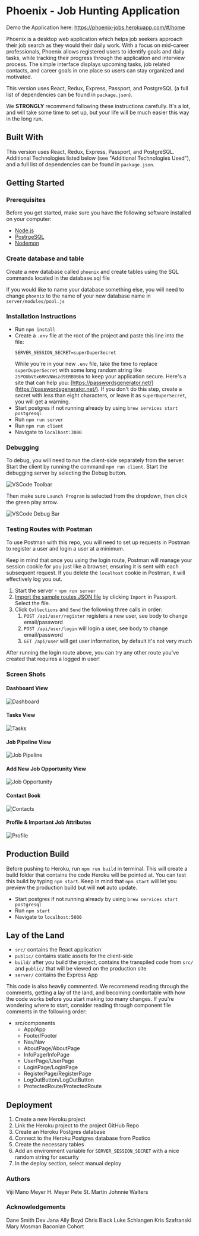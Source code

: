 # Phoenix - Job Hunting Application

Demo the Application here: https://phoenix-jobs.herokuapp.com/#/home

Phoenix is a desktop web application which helps job seekers approach their job search as they would their daily work. With a focus on mid-career professionals, Phoenix allows registered users to identify goals and daily tasks, while tracking their progress through the application and interview process.  The simple interface displays upcoming tasks, job related contacts, and career goals  in one place so users can stay organized and motivated.

This version uses React, Redux, Express, Passport, and PostgreSQL (a full list of dependencies can be found in `package.json`).

We **STRONGLY** recommend following these instructions carefully. It's a lot, and will take some time to set up, but your life will be much easier this way in the long run.

## Built With
This version uses React, Redux, Express, Passport, and PostgreSQL.
 Additional Technologies listed below (see "Additional Technologies Used"), and a full list of dependencies can be found in `package.json`.




## Getting Started

### Prerequisites

Before you get started, make sure you have the following software installed on your computer:

- [Node.js](https://nodejs.org/en/)
- [PostrgeSQL](https://www.postgresql.org/)
- [Nodemon](https://nodemon.io/)


### Create database and table

Create a new database called `phoenix` and create tables using the SQL commands located in the database.sql file

If you would like to name your database something else, you will need to change `phoenix` to the name of your new database name in `server/modules/pool.js`


### Installation Instructions

* Run `npm install`
* Create a `.env` file at the root of the project and paste this line into the file:
    ```
    SERVER_SESSION_SECRET=superDuperSecret
    ```
    While you're in your new `.env` file, take the time to replace `superDuperSecret` with some long random string like `25POUbVtx6RKVNWszd9ERB9Bb6` to keep your application secure. Here's a site that can help you: [https://passwordsgenerator.net/](https://passwordsgenerator.net/). If you don't do this step, create a secret with less than eight characters, or leave it as `superDuperSecret`, you will get a warning.
* Start postgres if not running already by using `brew services start postgresql`
* Run `npm run server`
* Run `npm run client`
* Navigate to `localhost:3000`

### Debugging

To debug, you will need to run the client-side separately from the server. Start the client by running the command `npm run client`. Start the debugging server by selecting the Debug button.

![VSCode Toolbar](documentation/images/vscode-toolbar.png)

Then make sure `Launch Program` is selected from the dropdown, then click the green play arrow.

![VSCode Debug Bar](documentation/images/vscode-debug-bar.png)


### Testing Routes with Postman

To use Postman with this repo, you will need to set up requests in Postman to register a user and login a user at a minimum. 

Keep in mind that once you using the login route, Postman will manage your session cookie for you just like a browser, ensuring it is sent with each subsequent request. If you delete the `localhost` cookie in Postman, it will effectively log you out.

1. Start the server - `npm run server`
2. [Import the sample routes JSON file](./PostmanPrimeSoloRoutes.json) by clicking `Import` in Passport. Select the file.
3. Click `Collections` and `Send` the following three calls in order:
    1. `POST /api/user/register` registers a new user, see body to change email/password
    2. `POST /api/user/login` will login a user, see body to change email/password
    3. `GET /api/user` will get user information, by default it's not very much

After running the login route above, you can try any other route you've created that requires a logged in user!

### Screen Shots
#### Dashboard View
![Dashboard](documentation/wireframes/ScreenShot2019-07-10at2.36.45PM.png)

#### Tasks View
![Tasks](documentation/wireframes/ScreenShot2019-07-10at2.39.40PM.png)

#### Job Pipeline View
![Job Pipeline](documentation/wireframes/ScreenShot2019-07-10at2.39.52PM.png)

#### Add New Job Opportunity View
![Job Opportunity](documentation/wireframes/ScreenShot2019-07-10at2.40.14PM.png)

#### Contact Book
![Contacts](documentation/wireframes/ScreenShot2019-07-10at2.40.40PM.png)

#### Profile & Important Job Attributes
![Profile](documentation/wireframes/ScreenShot2019-07-10at2.43.24PM.png)



## Production Build

Before pushing to Heroku, run `npm run build` in terminal. This will create a build folder that contains the code Heroku will be pointed at. You can test this build by typing `npm start`. Keep in mind that `npm start` will let you preview the production build but will **not** auto update.

* Start postgres if not running already by using `brew services start postgresql`
* Run `npm start`
* Navigate to `localhost:5000`

## Lay of the Land

* `src/` contains the React application
* `public/` contains static assets for the client-side
* `build/` after you build the project, contains the transpiled code from `src/` and `public/` that will be viewed on the production site
* `server/` contains the Express App

This code is also heavily commented. We recommend reading through the comments, getting a lay of the land, and becoming comfortable with how the code works before you start making too many changes. If you're wondering where to start, consider reading through component file comments in the following order:

* src/components
  * App/App
  * Footer/Footer
  * Nav/Nav
  * AboutPage/AboutPage
  * InfoPage/InfoPage
  * UserPage/UserPage
  * LoginPage/LoginPage
  * RegisterPage/RegisterPage
  * LogOutButton/LogOutButton
  * ProtectedRoute/ProtectedRoute

## Deployment

1. Create a new Heroku project
1. Link the Heroku project to the project GitHub Repo
1. Create an Heroku Postgres database
1. Connect to the Heroku Postgres database from Postico
1. Create the necessary tables
1. Add an environment variable for `SERVER_SESSION_SECRET` with a nice random string for security
1. In the deploy section, select manual deploy


### Authors
Viji Mano
Meyer H. Meyer
Pete St. Martin
Johnnie Walters

### Acknowledgements
Dane Smith
Dev Jana
Ally Boyd
Chris Black
Luke Schlangen
Kris Szafranski
Mary Mosman
Baconian Cohort
